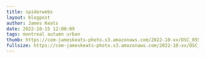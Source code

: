 ```yaml
---
title: spiderwebs
layout: blogpost
author: James Keats
date: 2022-10-15 12:00:09
tags: montreal autumn urban
thumb: https://com-jameskeats-photo.s3.amazonaws.com/2022-10-xx/DSC_0559_thumb.jpg
fullsize: https://com-jameskeats-photo.s3.amazonaws.com/2022-10-xx/DSC_0559.jpg
---
```

